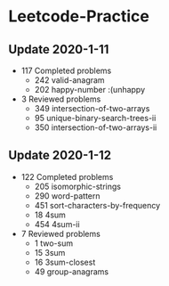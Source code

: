 # Leetcode-Practice
## Update 2020-1-11
* 117 Completed problems
  * 242 valid-anagram
  * 202 happy-number :(unhappy
* 3 Reviewed problems
  * 349 intersection-of-two-arrays
  * 95 unique-binary-search-trees-ii
  * 350 intersection-of-two-arrays-ii
## Update 2020-1-12
* 122 Completed problems
  * 205 isomorphic-strings
  * 290 word-pattern
  * 451 sort-characters-by-frequency
  * 18 4sum
  * 454 4sum-ii
* 7 Reviewed problems
  * 1 two-sum
  * 15 3sum
  * 16 3sum-closest
  * 49 group-anagrams
